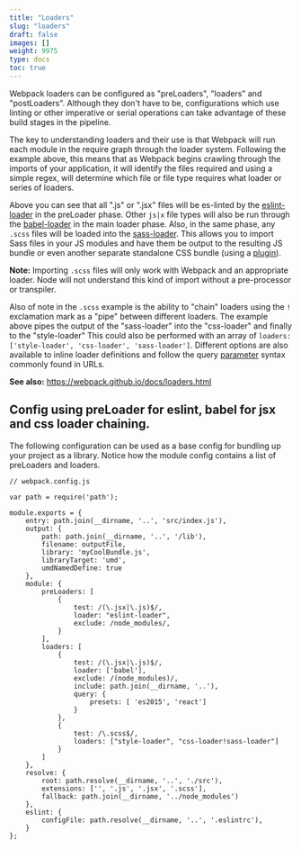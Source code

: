 ```yaml
---
title: "Loaders"
slug: "loaders"
draft: false
images: []
weight: 9975
type: docs
toc: true
---
```


Webpack loaders can be configured as "preLoaders", "loaders" and "postLoaders".  Although they don't have to be, configurations which use linting or other imperative or serial operations can take advantage of these build stages in the pipeline.  

The key to understanding loaders and their use is that Webpack will run each module in the require graph through the loader system.  Following the example above, this means that as Webpack begins crawling through the imports of your application, it will identify the files required and using a simple regex, will determine which file or file type requires what loader or series of loaders.  

Above you can see that all ".js" or ".jsx" files will be es-linted by the [eslint-loader][1] in the preLoader phase.  Other `js|x` file types will also be run through the [babel-loader][2] in the main loader phase.  Also, in the same phase, any `.scss` files will be loaded into the [sass-loader][3].  This allows you to import Sass files in your JS modules and have them be output to the resulting JS bundle or even another separate standalone CSS bundle (using a [plugin][4]).  

**Note:**
Importing `.scss` files will only work with Webpack and an appropriate loader.  Node will not understand this kind of import without a pre-processor or transpiler.  

Also of note in the `.scss` example is the ability to "chain" loaders using the `!` exclamation mark as a "pipe" between different loaders.  The example above pipes the output of the "sass-loader" into the "css-loader" and finally to the "style-loader" This could also be performed with an array of `loaders: ['style-loader', 'css-loader', 'sass-loader']`.  Different options are also available to inline loader definitions and follow the query [parameter][5] syntax commonly found in URLs. 

**See also:**
https://webpack.github.io/docs/loaders.html


  [1]: https://github.com/MoOx/eslint-loader
  [2]: https://github.com/babel/babel-loader
  [3]: https://github.com/jtangelder/sass-loader
  [4]: https://github.com/webpack/extract-text-webpack-plugin
  [5]: http://webpack.github.io/docs/loaders.html#parameters

## Config using preLoader for eslint, babel for jsx and css loader chaining.
The following configuration can be used as a base config for bundling up your project as a library.  Notice how the module config contains a list of preLoaders and loaders.

    // webpack.config.js
    
    var path = require('path');

    module.exports = {
        entry: path.join(__dirname, '..', 'src/index.js'),
        output: {
            path: path.join(__dirname, '..', '/lib'),
            filename: outputFile,
            library: 'myCoolBundle.js',
            libraryTarget: 'umd',
            umdNamedDefine: true
        },
        module: {
            preLoaders: [
                {
                    test: /(\.jsx|\.js)$/,
                    loader: "eslint-loader",
                    exclude: /node_modules/,
                }
            ],
            loaders: [
                {
                    test: /(\.jsx|\.js)$/,
                    loader: ['babel'],
                    exclude: /(node_modules)/,
                    include: path.join(__dirname, '..'),
                    query: {
                        presets: [ 'es2015', 'react']
                    }
                },
                {
                    test: /\.scss$/,
                    loaders: ["style-loader", "css-loader!sass-loader"]
                }
            ]
        },
        resolve: {
            root: path.resolve(__dirname, '..', './src'),
            extensions: ['', '.js', '.jsx', '.scss'],
            fallback: path.join(__dirname, '../node_modules')
        },
        eslint: {
            configFile: path.resolve(__dirname, '..', '.eslintrc'),
        }
    };

